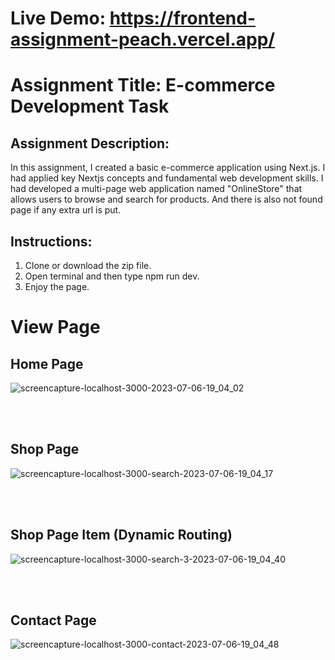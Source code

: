 
# Live Demo: https://frontend-assignment-peach.vercel.app/



# Assignment Title: E-commerce Development Task

## Assignment Description:

In this assignment, I created a basic e-commerce application using Next.js. I had applied key Nextjs concepts and fundamental web development skills. I had developed a multi-page web application named "OnlineStore" that allows users to browse and search for products.
And there is also not found page if any extra url is put.

## Instructions:

1. Clone or download the zip file.
2. Open terminal and then type npm run dev.
3. Enjoy the page.


# View Page

## Home Page

![screencapture-localhost-3000-2023-07-06-19_04_02](https://github.com/gcrajan/frontend-assignment/assets/57903373/dd9e77f1-c0d4-496b-8cbe-e8619f77db9f)

<br/>
<br/>

## Shop Page

![screencapture-localhost-3000-search-2023-07-06-19_04_17](https://github.com/gcrajan/frontend-assignment/assets/57903373/67b651a8-a298-45c5-8099-3b4745eb6baa)

<br/>
<br/>

## Shop Page Item (Dynamic Routing)

![screencapture-localhost-3000-search-3-2023-07-06-19_04_40](https://github.com/gcrajan/frontend-assignment/assets/57903373/12829570-5d01-4f8e-8a93-c8aee8b2e044)

<br/>
<br/>

## Contact Page

![screencapture-localhost-3000-contact-2023-07-06-19_04_48](https://github.com/gcrajan/frontend-assignment/assets/57903373/827f782c-a6bb-4fa4-bf17-2d22c92c9cba)


